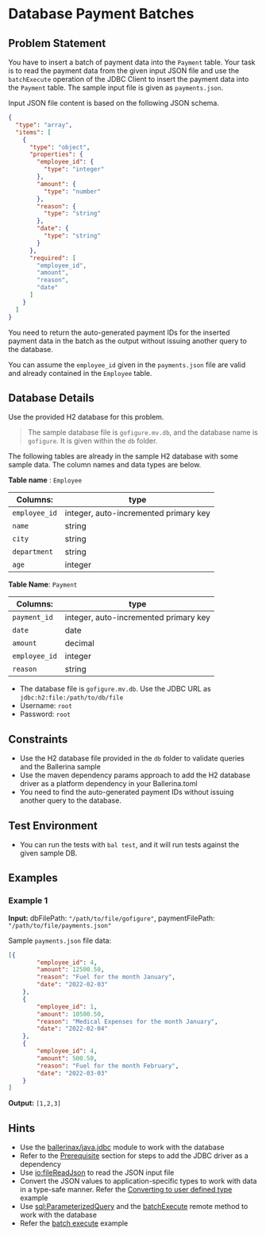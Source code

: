 # Database Payment Batches

## Problem Statement

You have to insert a batch of payment data into the `Payment` table. Your task is to read the payment data from the given input JSON file and use the `batchExecute` operation of the JDBC Client to insert the payment data into the `Payment` table. The sample input file is given as `payments.json`.

Input JSON file content is based on the following JSON schema.

```json
{
  "type": "array",
  "items": [
    {
      "type": "object",
      "properties": {
        "employee_id": {
          "type": "integer"
        },
        "amount": {
          "type": "number"
        },
        "reason": {
          "type": "string"
        },
        "date": {
          "type": "string"
        }
      },
      "required": [
        "employee_id",
        "amount",
        "reason",
        "date"
      ]
    }
  ]
}

```

You need to return the auto-generated payment IDs for the inserted payment data in the batch as the output without issuing another query to the database.

You can assume the `employee_id` given in the `payments.json` file are valid and already contained in the `Employee` table.

## Database Details

Use the provided H2 database for this problem.

> The sample database file is `gofigure.mv.db`, and the database name is `gofigure`. It is given within the `db` folder.

The following tables are already in the sample H2 database with some sample data. The column names and data types are below.

**Table name** : `Employee`

| **Columns:**      | type |
| -----------       | ----------- |
| `employee_id`     | integer, auto-incremented primary key       |
| `name`            | string        |
| `city`            | string        |
| `department`      | string        |
| `age`             | integer        |

**Table Name**: `Payment`

| **Columns:**      | type |
| -----------       | ----------- |
| `payment_id`      | integer, auto-incremented primary key       |
| `date`            | date        |
| `amount`          | decimal        |
| `employee_id`     | integer        |
| `reason`          | string        |

* The database file is `gofigure.mv.db`. Use the JDBC URL as `jdbc:h2:file:/path/to/db/file`
* Username: `root`
* Password: `root`

## Constraints

* Use the H2 database file provided in the `db` folder to validate queries and the Ballerina sample
* Use the maven dependency params approach to add the H2 database driver as a platform dependency in your Ballerina.toml
* You need to find the auto-generated payment IDs without issuing another query to the database.

## Test Environment

* You can run the tests with `bal test`, and it will run tests against the given sample DB.

## Examples

### Example 1

**Input:** dbFilePath: `"/path/to/file/gofigure"`, paymentFilePath: `"/path/to/file/payments.json"`

Sample `payments.json` file data:

```json
[{
        "employee_id": 4,
        "amount": 12500.50,
        "reason": "Fuel for the month January",
        "date": "2022-02-03"
    },
    {
        "employee_id": 1,
        "amount": 10500.50,
        "reason": "Medical Expenses for the month January",
        "date": "2022-02-04"
    },
    {
        "employee_id": 4,
        "amount": 500.50,
        "reason": "Fuel for the month February",
        "date": "2022-03-03"
    }
]

```

**Output:** `[1,2,3]`

## Hints

* Use the [ballerinax/java.jdbc](https://central.ballerina.io/ballerinax/java.jdbc) module to work with the database
* Refer to the [Prerequisite](https://lib.ballerina.io/ballerinax/java.jdbc/latest) section for steps to add the JDBC driver as a dependency
* Use [io:fileReadJson](https://lib.ballerina.io/ballerina/io/latest/functions#fileReadJson) to read the JSON input file
* Convert the JSON values to application-specific types to work with data in a type-safe manner. Refer the [Converting to user defined type](https://ballerina.io/learn/by-example/convert-from-json-to-user-defined-type/) example
* Use [sql:ParameterizedQuery](https://lib.ballerina.io/ballerina/sql/latest#ParameterizedQuery) and the [batchExecute](https://lib.ballerina.io/ballerinax/java.jdbc/latest#Client-batchExecute) remote method to work with the database
* Refer the [batch execute](https://ballerina.io/learn/by-example/mysql-batch-execute-operation/) example
